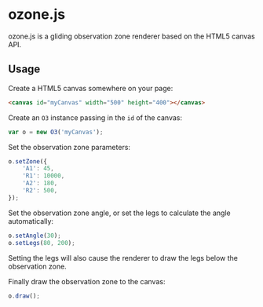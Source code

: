 # ozone.js

ozone.js is a gliding observation zone renderer based on the HTML5 canvas API.

## Usage

Create a HTML5 canvas somewhere on your page:

~~~~html
<canvas id="myCanvas" width="500" height="400"></canvas>
~~~~

Create an `O3` instance passing in the `id` of the canvas:

~~~~javascript
var o = new O3('myCanvas');
~~~~

Set the observation zone parameters:

~~~~javascript
o.setZone({
    'A1': 45,
    'R1': 10000,
    'A2': 180,
    'R2': 500,
});
~~~~

Set the observation zone angle, or set the legs to calculate the angle automatically:

~~~~javascript
o.setAngle(30);
o.setLegs(80, 200);
~~~~

Setting the legs will also cause the renderer to draw the legs below the observation zone.

Finally draw the observation zone to the canvas:

~~~~javascript
o.draw();
~~~~
